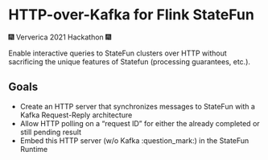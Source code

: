 # HTTP-over-Kafka for Flink StateFun

🎆 Ververica 2021 Hackathon 🎆

Enable interactive queries to StateFun clusters over HTTP without sacrificing the unique features of Statefun (processing guarantees, etc.). 

## Goals

* Create an HTTP server that synchronizes messages to StateFun with a Kafka Request-Reply architecture
* Allow HTTP polling on a “request ID” for either the already completed or still pending result
* Embed this HTTP server (w/o Kafka :question_mark:) in the StateFun Runtime 

